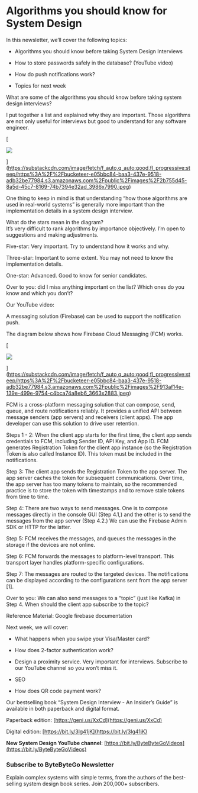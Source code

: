 # Algorithms you should know for System Design
In this newsletter, we’ll cover the following topics:

*   Algorithms you should know before taking System Design Interviews
    
*   How to store passwords safely in the database? (YouTube video)
    
*   How do push notifications work?
    
*   Topics for next week
    

What are some of the algorithms you should know before taking system design interviews?

I put together a list and explained why they are important. Those algorithms are not only useful for interviews but good to understand for any software engineer. 

[

![](https://substackcdn.com/image/fetch/w_1456,c_limit,f_auto,q_auto:good,fl_progressive:steep/https%3A%2F%2Fbucketeer-e05bbc84-baa3-437e-9518-adb32be77984.s3.amazonaws.com%2Fpublic%2Fimages%2F2b755d45-8a5d-45c7-8169-74b7394e32ad_3986x7990.jpeg)


](https://substackcdn.com/image/fetch/f_auto,q_auto:good,fl_progressive:steep/https%3A%2F%2Fbucketeer-e05bbc84-baa3-437e-9518-adb32be77984.s3.amazonaws.com%2Fpublic%2Fimages%2F2b755d45-8a5d-45c7-8169-74b7394e32ad_3986x7990.jpeg)

One thing to keep in mind is that understanding “how those algorithms are used in real-world systems” is generally more important than the implementation details in a system design interview.

What do the stars mean in the diagram?  
It’s very difficult to rank algorithms by importance objectively. I’m open to suggestions and making adjustments. 

Five-star: Very important. Try to understand how it works and why.

Three-star: Important to some extent. You may not need to know the implementation details.

One-star: Advanced. Good to know for senior candidates.

Over to you: did I miss anything important on the list? Which ones do you know and which you don’t?

Our YouTube video:

A messaging solution (Firebase) can be used to support the notification push.  
  
The diagram below shows how Firebase Cloud Messaging (FCM) works.

[

![](https://substackcdn.com/image/fetch/w_1456,c_limit,f_auto,q_auto:good,fl_progressive:steep/https%3A%2F%2Fbucketeer-e05bbc84-baa3-437e-9518-adb32be77984.s3.amazonaws.com%2Fpublic%2Fimages%2F913af14e-139e-499e-9754-c4bca74a8eb6_3663x2883.jpeg)


](https://substackcdn.com/image/fetch/f_auto,q_auto:good,fl_progressive:steep/https%3A%2F%2Fbucketeer-e05bbc84-baa3-437e-9518-adb32be77984.s3.amazonaws.com%2Fpublic%2Fimages%2F913af14e-139e-499e-9754-c4bca74a8eb6_3663x2883.jpeg)

  
FCM is a cross-platform messaging solution that can compose, send, queue, and route notifications reliably. It provides a unified API between message senders (app servers) and receivers (client apps). The app developer can use this solution to drive user retention.   
  
Steps 1 - 2: When the client app starts for the first time, the client app sends credentials to FCM, including Sender ID, API Key, and App ID. FCM generates Registration Token for the client app instance (so the Registration Token is also called Instance ID). This token must be included in the notifications.  
  
Step 3: The client app sends the Registration Token to the app server. The app server caches the token for subsequent communications. Over time, the app server has too many tokens to maintain, so the recommended practice is to store the token with timestamps and to remove stale tokens from time to time.   
  
Step 4: There are two ways to send messages. One is to compose messages directly in the console GUI (Step 4.1,) and the other is to send the messages from the app server (Step 4.2.) We can use the Firebase Admin SDK or HTTP for the latter.  
  
Step 5: FCM receives the messages, and queues the messages in the storage if the devices are not online.   
  
Step 6: FCM forwards the messages to platform-level transport. This transport layer handles platform-specific configurations.  
  
Step 7: The messages are routed to the targeted devices. The notifications can be displayed according to the configurations sent from the app server \[1\].  
  
Over to you: We can also send messages to a “topic” (just like Kafka) in Step 4. When should the client app subscribe to the topic?  
  
Reference Material: Google firebase documentation

Next week, we will cover:

*   What happens when you swipe your Visa/Master card?
    
*   How does 2-factor authentication work?
    
*   Design a proximity service. Very important for interviews. Subscribe to our YouTube channel so you won’t miss it. 
    
*   SEO
    
*   How does QR code payment work?
    

Our bestselling book “System Design Interview - An Insider’s Guide” is available in both paperback and digital format.

Paperback edition: [https://geni.us/XxCd](https://geni.us/XxCd)

Digital edition: [https://bit.ly/3lg41jK](https://bit.ly/3lg41jK)

**New System Design YouTube channel**: [https://bit.ly/ByteByteGoVideos](https://bit.ly/ByteByteGoVideos)

### Subscribe to **ByteByteGo Newsletter**

Explain complex systems with simple terms, from the authors of the best-selling system design book series. Join 200,000+ subscribers.